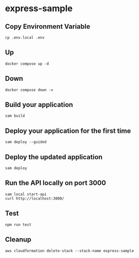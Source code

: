 # express-sample

## Copy Environment Variable
```
cp .env.local .env
```

## Up
```
docker compose up -d
```

## Down
```
docker compose down -v
```

## Build your application
```
sam build
```

## Deploy your application for the first time
```
sam deploy --guided
```

## Deploy the updated application
```
sam deploy
```

## Run the API locally on port 3000
```
sam local start-api
curl http://localhost:3000/
```

## Test
```
npm run test
```

## Cleanup
```
aws cloudformation delete-stack --stack-name express-sample
```
